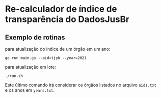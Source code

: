 # Re-calculador de índice de transparência do DadosJusBr

## Exemplo de rotinas

para atualização do índice de um órgão em um ano:

```
go run main.go --aid=tjpb --year=2021
```
para atualização em lote:
```
./run.sh
```
Este último comando irá considerar os órgãos listados no arquivo `aids.txt` e os anos em `years.txt`.
